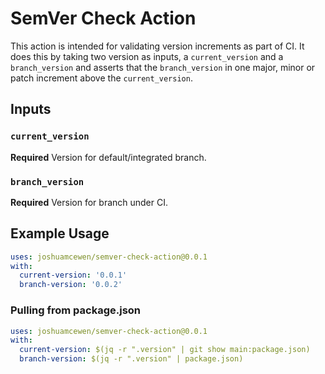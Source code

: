 # SemVer Check Action

This action is intended for validating version increments as part of CI. It does this by taking two version as inputs, a `current_version` and a `branch_version` and asserts that the `branch_version` in one major, minor or patch increment above the `current_version`.

## Inputs

### `current_version`
**Required** Version for default/integrated branch.

### `branch_version`
**Required** Version for branch under CI.

## Example Usage

```yaml
uses: joshuamcewen/semver-check-action@0.0.1
with:
  current-version: '0.0.1'
  branch-version: '0.0.2'
```

### Pulling from package.json
```yaml
uses: joshuamcewen/semver-check-action@0.0.1
with:
  current-version: $(jq -r ".version" | git show main:package.json)
  branch-version: $(jq -r ".version" | package.json)
```
